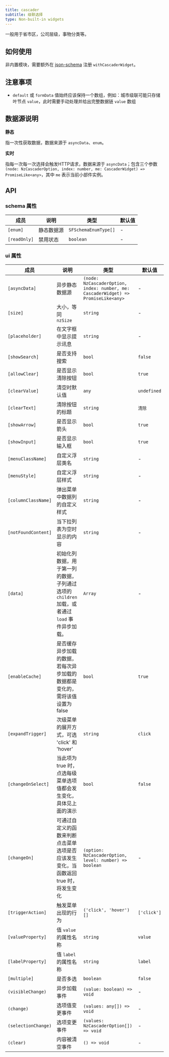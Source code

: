 ```yaml
---
title: cascader
subtitle: 级联选择
type: Non-built-in widgets
---
```


一般用于省市区，公司层级，事物分类等。

## 如何使用

非内置模块，需要额外在 [json-schema](https://github.com/ng-alain/ng-alain/blob/master/src/app/shared/json-schema/index.ts#L9) 注册 `withCascaderWidget`。

## 注意事项

- `default` 或 `formData` 值始终应该保持一个数组，例如：城市级联可能只存储叶节点 `value`，此时需要手动处理并给出完整数据链 `value` 数组

## 数据源说明

**静态**

指一次性获取数据，数据来源于 `asyncData`、`enum`。

**实时**

指每一次每一次选择会触发HTTP请求，数据来源于 `asyncData`；包含三个参数 `(node: NzCascaderOption, index: number, me: CascaderWidget) => PromiseLike<any>`，其中 `me` 表示当前小部件实例。

## API

### schema 属性

| 成员 | 说明 | 类型 | 默认值 |
|----|----|----|-----|
| `[enum]` | 静态数据源 | `SFSchemaEnumType[]` | - |
| `[readOnly]` | 禁用状态 | `boolean` | - |

### ui 属性

| 成员 | 说明 | 类型 | 默认值 |
|----|----|----|-----|
| `[asyncData]` | 异步静态数据源 | `(node: NzCascaderOption, index: number, me: CascaderWidget) => PromiseLike<any>` | - |
| `[size]` | 大小，等同 `nzSize` | `string` | - |
| `[placeholder]` | 在文字框中显示提示讯息 | `string` | - |
| `[showSearch]` | 是否支持搜索 | `bool` | `false` |
| `[allowClear]` | 是否显示清除按钮 | `bool` | `true` |
| `[clearValue]` | 清空时默认值 | `any` | `undefined` |
| `[clearText]` | 清除按钮的标题 | `string` | `清除` |
| `[showArrow]` | 是否显示箭头 | `bool` | `true` |
| `[showInput]` | 是否显示输入框 | `bool` | `true` |
| `[menuClassName]` | 自定义浮层类名 | `string` | - |
| `[menuStyle]` | 自定义浮层样式 | `string` | - |
| `[columnClassName]` | 弹出菜单中数据列的自定义样式 | `string` | - |
| `[notFoundContent]` | 当下拉列表为空时显示的内容 | `string` | - |
| `[data]` | 初始化列数据，用于第一列的数据，子列通过选项的 `children` 加载，或者通过 `load` 事件异步加载。 | `Array` | - |
| `[enableCache]` | 是否缓存异步加载的数据，若每次异步加载的数据都是变化的，需将该值设置为 false | `bool` | `true` |
| `[expandTrigger]` | 次级菜单的展开方式，可选 'click' 和 'hover' | `string` | `click` |
| `[changeOnSelect]` | 当此项为 true 时，点选每级菜单选项值都会发生变化，具体见上面的演示 | `bool` | `false` |
| `[changeOn]` | 可通过自定义的函数来判断点击菜单选项是否应该发生变化，当函数返回 true 时，将发生变化 | `(option: NzCascaderOption, level: number) => boolean` | - |
| `[triggerAction]` | 触发菜单出现的行为 | `('click', 'hover')[]` | `['click']` |
| `[valueProperty]` | 值 `value` 的属性名称 | `string` | `value` |
| `[labelProperty]` | 值 `label` 的属性名称 | `string` | `label` |
| `[multiple]` | 是否多选 | `boolean` | `false` |
| `(visibleChange)` | 异步加载事件 | `(value: boolean) => void` | - |
| `(change)` | 选项值变更事件 | `(values: any[]) => void` | - |
| `(selectionChange)` | 选项变更事件 | `(values: NzCascaderOption[]) => void` | - |
| `(clear)` | 内容被清空事件 | `() => void` | - |
